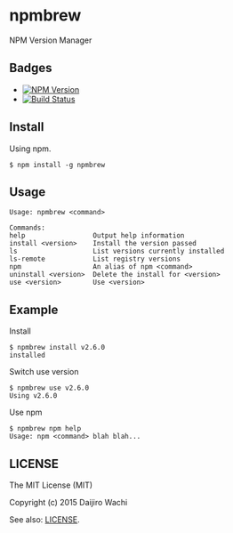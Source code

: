 # npmbrew
NPM Version Manager

## Badges
+ [![NPM Version](http://img.shields.io/npm/v/npmbrew.svg)](https://www.npmjs.org/package/npmbrew)
+ [![Build Status](https://api.travis-ci.org/watilde/npmbrew.svg)](https://travis-ci.org/watilde/npmbrew)

## Install
Using npm.

```
$ npm install -g npmbrew
```

## Usage
```
Usage: npmbrew <command>

Commands:
help                 Output help information
install <version>    Install the version passed
ls                   List versions currently installed
ls-remote            List registry versions
npm                  An alias of npm <command>
uninstall <version>  Delete the install for <version>
use <version>        Use <version>
```

## Example
Install
```
$ npmbrew install v2.6.0
installed
```

Switch use version
```
$ npmbrew use v2.6.0
Using v2.6.0
```

Use npm
```
$ npmbrew npm help
Usage: npm <command> blah blah...
```

## LICENSE
The MIT License (MIT)

Copyright (c) 2015 Daijiro Wachi

See also: [LICENSE](/LICENSE).
